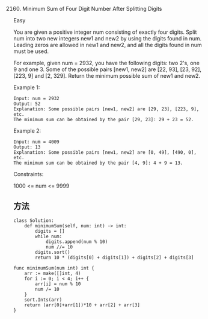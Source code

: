 2160. Minimum Sum of Four Digit Number After Splitting Digits


Easy


You are given a positive integer num consisting of exactly four digits. Split num into two new integers new1 and new2 by using the digits found in num. Leading zeros are allowed in new1 and new2, and all the digits found in num must be used.

For example, given num = 2932, you have the following digits: two 2's, one 9 and one 3. Some of the possible pairs [new1, new2] are [22, 93], [23, 92], [223, 9] and [2, 329].
Return the minimum possible sum of new1 and new2.

 

Example 1:
```
Input: num = 2932
Output: 52
Explanation: Some possible pairs [new1, new2] are [29, 23], [223, 9], etc.
The minimum sum can be obtained by the pair [29, 23]: 29 + 23 = 52.
```

Example 2:
```
Input: num = 4009
Output: 13
Explanation: Some possible pairs [new1, new2] are [0, 49], [490, 0], etc. 
The minimum sum can be obtained by the pair [4, 9]: 4 + 9 = 13.
```

Constraints:

1000 <= num <= 9999


## 方法



```
class Solution:
    def minimumSum(self, num: int) -> int:
        digits = []
        while num:
            digits.append(num % 10)
            num //= 10
        digits.sort()
        return 10 * (digits[0] + digits[1]) + digits[2] + digits[3]

```


```
func minimumSum(num int) int {
	arr := make([]int, 4)
	for i := 0; i < 4; i++ {
		arr[i] = num % 10
		num /= 10
	}
	sort.Ints(arr)
	return (arr[0]+arr[1])*10 + arr[2] + arr[3]
}
```